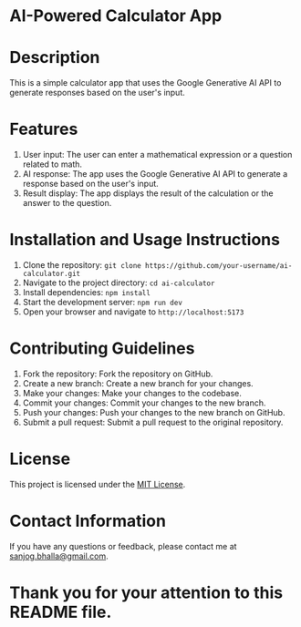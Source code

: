 # AI-Powered Calculator App

# Description

This is a simple calculator app that uses the Google Generative AI API to generate responses based on the user's input.

# Features

1.  User input: The user can enter a mathematical expression or a question related to math.
2.  AI response: The app uses the Google Generative AI API to generate a response based on the user's input.
3.  Result display: The app displays the result of the calculation or the answer to the question.

# Installation and Usage Instructions

1.  Clone the repository: `git clone https://github.com/your-username/ai-calculator.git`
2.  Navigate to the project directory: `cd ai-calculator`
3.  Install dependencies: `npm install`
4.  Start the development server: `npm run dev`
5.  Open your browser and navigate to `http://localhost:5173`

# Contributing Guidelines

1.  Fork the repository: Fork the repository on GitHub.
2.  Create a new branch: Create a new branch for your changes.
3.  Make your changes: Make your changes to the codebase.
4.  Commit your changes: Commit your changes to the new branch.
5.  Push your changes: Push your changes to the new branch on GitHub.
6.  Submit a pull request: Submit a pull request to the original repository.

# License

This project is licensed under the [MIT License](https://opensource.org/licenses/MIT).

# Contact Information

If you have any questions or feedback, please contact me at [sanjog.bhalla@gmail.com](mailto:sanjog.bhalla@gmail.com).

# Thank you for your attention to this README file.
